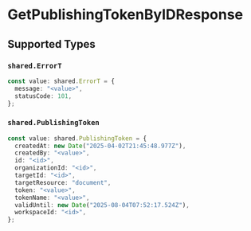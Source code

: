 # GetPublishingTokenByIDResponse


## Supported Types

### `shared.ErrorT`

```typescript
const value: shared.ErrorT = {
  message: "<value>",
  statusCode: 101,
};
```

### `shared.PublishingToken`

```typescript
const value: shared.PublishingToken = {
  createdAt: new Date("2025-04-02T21:45:48.977Z"),
  createdBy: "<value>",
  id: "<id>",
  organizationId: "<id>",
  targetId: "<id>",
  targetResource: "document",
  token: "<value>",
  tokenName: "<value>",
  validUntil: new Date("2025-08-04T07:52:17.524Z"),
  workspaceId: "<id>",
};
```

